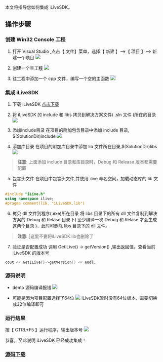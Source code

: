 本文将指导您如何集成 iLiveSDK。
## 操作步骤
### 创建 Win32 Console 工程
1. 打开 Visual Studio ,点击【 文件】菜单，选择【 新建 】-->【 项目 】--> 新建一个项目
![](https://main.qcloudimg.com/raw/d372db4d91a96b59e51b5d4e8666c92d.png)

2. 创建一个空工程
![](https://main.qcloudimg.com/raw/45f4a6a7e495cc4519e11504eb5f5103.png)

3. 往工程中添加一个 cpp 文件，编写一个空的主函数
![](https://main.qcloudimg.com/raw/b8d0335b0411d85630b14729235fc4fc.png)

### 集成 iLiveSDK

1. 下载 iLiveSDK
[点击下载](http://dldir1.qq.com/hudongzhibo/ILiveSDK/Demo/PC/iLiveSDK.zip)

2. 将 iLiveSDK 的 include 和 libs 拷贝到解决方案文件( .sln 文件 )所在的目录
![](https://main.qcloudimg.com/raw/bf2314afd8169bdd18d6f8930ce18b8d.png)

3. 添加include目录
在项目的附加包含目录中添加 include 目录, $(SolutionDir)include
![](https://main.qcloudimg.com/raw/ac105f6a7e9c5aa62cded86f6bf646ff.png)

4. 添加库目录
在项目的附加库目录中添加 lib 文件所在目录,$(SolutionDir)libs
![](https://main.qcloudimg.com/raw/078a7447425662586f2e4af0e04a00d8.png)
>**注意:** 
>上面添加 include 目录和库目录时，Debug 和 Release 版本都需要配置

5. 包含头文件
在项目中包含头文件,并使用 ilive 命名空间，加载动态库的 lib 文件
```c++
#include "iLive.h"
using namespace ilive;
#pragma comment(lib, "iLiveSDK.lib")
```

6. 拷贝 dll 文件到程序(.exe)所在目录
将 libs 目录下的所有 dll 文件复制到解决方案的 Debug 和 Relase 目录下( 至少编译一次 Debug 和 Relase 才会生成这两个目录 )，此时可删除 libs 目录下的 dll 文件。
>**注意:** 
>]这里不要将iLiveSDK.lib也删除了

7. 验证是否配置成功
调用 GetILive() -> getVersion() ,输出返回值，查看当前 iLiveSDK 的版本号
```c++
cout << GetILive()->getVersion() << endl;
```

### 源码说明

* demo 源码编译报错
![](https://main.qcloudimg.com/raw/0d24bb5f04331191ce82587dd083aced.png)

 - 可能是因为项目配置选择了64位
![](https://main.qcloudimg.com/raw/6406babab972b935b36bdbef8741f6c5.png)
iLiveSDK暂时没有64位版本，需要切换成32位编译即可


### 运行结果
按【 CTRL+F5 】运行程序，输出版本号
![](https://main.qcloudimg.com/raw/9148232b9dee4bb1a7f7c6e90d8087cb.png)

恭喜，至此说明 iLiveSDK 已经成功集成！

### [源码下载](http://dldir1.qq.com/hudongzhibo/ILiveSDK/Demo/PC/demo_import.zip)
